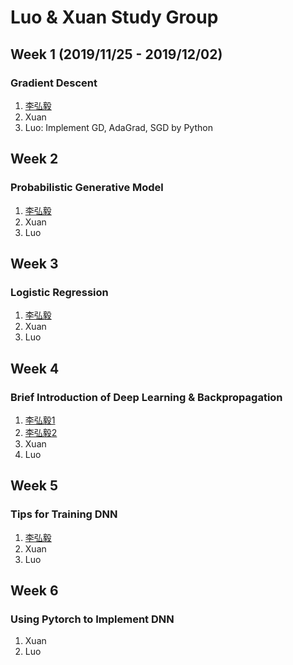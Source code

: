 # Luo & Xuan Study Group

## Week 1 (2019/11/25 - 2019/12/02)
### Gradient Descent
1. [李弘毅](https://www.youtube.com/watch?v=yKKNr-QKz2Q&list=PLJV_el3uVTsPy9oCRY30oBPNLCo89yu49&index=6)
2. Xuan
3. Luo: Implement GD, AdaGrad, SGD by Python 

## Week 2
### Probabilistic Generative Model
1. [李弘毅](https://www.youtube.com/watch?v=fZAZUYEeIMg&list=PLJV_el3uVTsPy9oCRY30oBPNLCo89yu49&index=9)
2. Xuan
3. Luo

## Week 3
### Logistic Regression
1. [李弘毅](https://www.youtube.com/watch?v=hSXFuypLukA&list=PLJV_el3uVTsPy9oCRY30oBPNLCo89yu49&index=10)
2. Xuan
3. Luo

## Week 4
### Brief Introduction of Deep Learning & Backpropagation
1. [李弘毅1](https://www.youtube.com/watch?v=Dr-WRlEFefw&list=PLJV_el3uVTsPy9oCRY30oBPNLCo89yu49&index=11)
2. [李弘毅2](https://www.youtube.com/watch?v=ibJpTrp5mcE&list=PLJV_el3uVTsPy9oCRY30oBPNLCo89yu49&index=12)
3. Xuan
4. Luo

## Week 5 
### Tips for Training DNN
1. [李弘毅](https://www.youtube.com/watch?v=xki61j7z-30&list=PLJV_el3uVTsPy9oCRY30oBPNLCo89yu49&index=16)
2. Xuan
3. Luo

## Week 6
### Using Pytorch to Implement DNN
1. Xuan
2. Luo
